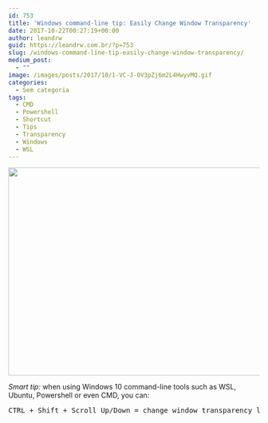 ```yaml
---
id: 753
title: 'Windows command-line tip: Easily Change Window Transparency'
date: 2017-10-22T00:27:19+00:00
author: leandrw
guid: https://leandrw.com.br/?p=753
slug: /windows-command-line-tip-easily-change-window-transparency/
medium_post:
  - ""
image: /images/posts/2017/10/1-VC-J-0V3pZj6m2L4HwyvMQ.gif
categories:
  - Sem categoria
tags:
  - CMD
  - Powershell
  - Shortcut
  - Tips
  - Transparency
  - Windows
  - WSL
---
```

<img class="alignnone size-full wp-image-789" src="/images/posts/2017/10/1-VC-J-0V3pZj6m2L4HwyvMQ.gif" alt="" width="697" height="417" />

*Smart tip:* when using Windows 10 command-line tools such as WSL, Ubuntu, Powershell or even CMD, you can:
<pre>CTRL + Shift + Scroll Up/Down = change window transparency level</pre>
